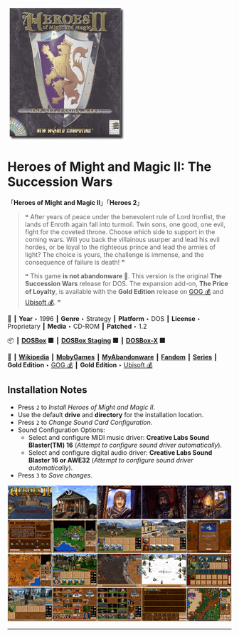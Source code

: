 ![](Thumbnail.png "application-thumbnail")

# Heroes of Might and Magic II: The Succession Wars

「**Heroes of Might and Magic II**」「**Heroes 2**」

> ❝ After years of peace under the benevolent rule of Lord Ironfist, the lands of Enroth again fall into turmoil. Twin sons, one good, one evil, fight for the coveted throne. Choose which side to support in the coming wars. Will you back the villainous usurper and lead his evil hordes, or be loyal to the righteous prince and lead the armies of light? The choice is yours, the challenge is immense, and the consequence of failure is death! ❞
>
> ❝ This game **is not abandonware 🚫**. This version is the original **The Succession Wars** release for DOS. The expansion add-on, **The Price of Loyalty**, is available with the **Gold Edition** release on [GOG 💰](https://www.gog.com/en/game/heroes_of_might_and_magic_2_gold_edition) and [Ubisoft 💰](https://store.ubisoft.com/us/heroes-of-might-and-magic-2--gold/5902fdf9ef3aa527608b4567.html?lang=en_US). ❞
>

📌 ┃ **Year** ‣ 1996 ┃ **Genre** ‣ Strategy ┃ **Platform** ‣ DOS ┃ **License** ‣ Proprietary ┃ **Media** ‣ CD-ROM ┃ **Patched** ‣ 1.2 

📦 ┃ **[DOSBox](https://www.dosbox.com/) 🟩** ┃ **[DOSBox Staging](https://dosbox-staging.github.io/) 🟩** ┃ **[DOSBox-X](https://dosbox-x.com/) 🟩** 

📎 ┃ **[Wikipedia](https://en.wikipedia.org/wiki/Heroes_of_Might_and_Magic_II)** ┃ **[MobyGames](https://www.mobygames.com/game/1513/heroes-of-might-and-magic-ii-the-succession-wars/)** ┃ **[MyAbandonware](https://www.myabandonware.com/game/heroes-of-might-and-magic-ii-the-succession-wars-3l0)** ┃ **[Fandom](https://mightandmagic.fandom.com/wiki/Heroes_of_Might_and_Magic_II:_The_Succession_Wars)** ┃ **[Series](https://en.wikipedia.org/wiki/Heroes_of_Might_and_Magic)** ┃ **Gold Edition** ‣ [GOG 💰](https://www.gog.com/en/game/heroes_of_might_and_magic_2_gold_edition) ┃ **Gold Edition** ‣ [Ubisoft 💰](https://store.ubisoft.com/us/heroes-of-might-and-magic-2--gold/5902fdf9ef3aa527608b4567.html?lang=en_US) 

## Installation Notes
- Press `2` to *Install Heroes of Might and Magic II*.
- Use the default **drive** and **directory** for the installation location.
- Press `2` to *Change Sound Card Configuration*.
- Sound Configuration Options:
  - Select and configure MIDI music driver: **Creative Labs Sound Blaster(TM) 16** (*Attempt to configure sound driver automatically*).
  - Select and configure digital audio driver: **Creative Labs Sound Blaster 16 or AWE32** (*Attempt to configure sound driver automatically*).
- Press `3` to *Save changes*.

![](Montage.png "Heroes of Might and Magic II: The Succession Wars")

---

